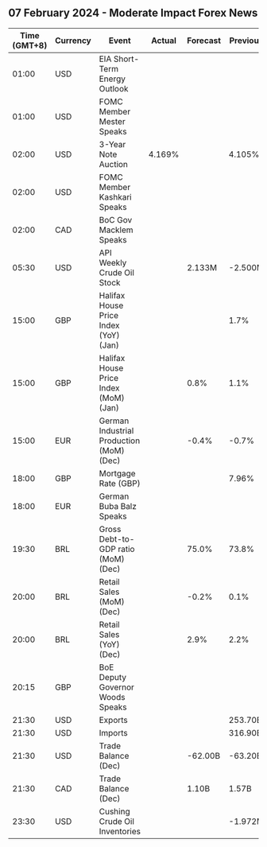 ## 07 February 2024 - Moderate Impact Forex News

| Time (GMT+8) | Currency | Event | Actual | Forecast | Previous |
|------|----------|-------|--------|----------|----------|
| 01:00 | USD | EIA Short-Term Energy Outlook |  |  |  |
| 01:00 | USD | FOMC Member Mester Speaks |  |  |  |
| 02:00 | USD | 3-Year Note Auction | 4.169% |  | 4.105% |
| 02:00 | USD | FOMC Member Kashkari Speaks |  |  |  |
| 02:00 | CAD | BoC Gov Macklem Speaks |  |  |  |
| 05:30 | USD | API Weekly Crude Oil Stock |  | 2.133M | -2.500M |
| 15:00 | GBP | Halifax House Price Index (YoY) (Jan) |  |  | 1.7% |
| 15:00 | GBP | Halifax House Price Index (MoM) (Jan) |  | 0.8% | 1.1% |
| 15:00 | EUR | German Industrial Production (MoM) (Dec) |  | -0.4% | -0.7% |
| 18:00 | GBP | Mortgage Rate (GBP) |  |  | 7.96% |
| 18:00 | EUR | German Buba Balz Speaks |  |  |  |
| 19:30 | BRL | Gross Debt-to-GDP ratio (MoM) (Dec) |  | 75.0% | 73.8% |
| 20:00 | BRL | Retail Sales (MoM) (Dec) |  | -0.2% | 0.1% |
| 20:00 | BRL | Retail Sales (YoY) (Dec) |  | 2.9% | 2.2% |
| 20:15 | GBP | BoE Deputy Governor Woods Speaks |  |  |  |
| 21:30 | USD | Exports |  |  | 253.70B |
| 21:30 | USD | Imports |  |  | 316.90B |
| 21:30 | USD | Trade Balance (Dec) |  | -62.00B | -63.20B |
| 21:30 | CAD | Trade Balance (Dec) |  | 1.10B | 1.57B |
| 23:30 | USD | Cushing Crude Oil Inventories |  |  | -1.972M |
